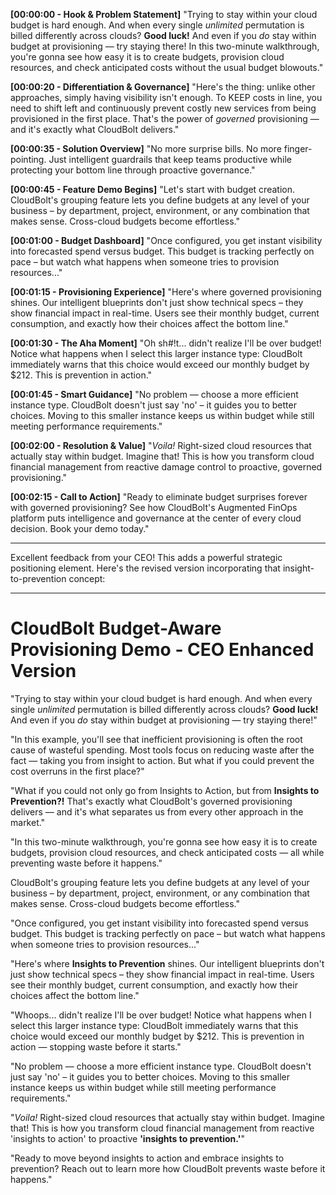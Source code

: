 
**[00:00:00 - Hook & Problem Statement]** "Trying to stay within your cloud budget is hard enough. And when every single _unlimited_ permutation is billed differently across clouds? **Good luck!** And even if you _do_ stay within budget at provisioning — try staying there! In this two-minute walkthrough, you're gonna see how easy it is to create budgets, provision cloud resources, and check anticipated costs without the usual budget blowouts."

**[00:00:20 - Differentiation & Governance]** "Here's the thing: unlike other approaches, simply having visibility isn't enough. To KEEP costs in line, you need to shift left and continuously prevent costly new services from being provisioned in the first place. That's the power of _governed_ provisioning — and it's exactly what CloudBolt delivers."

**[00:00:35 - Solution Overview]** "No more surprise bills. No more finger-pointing. Just intelligent guardrails that keep teams productive while protecting your bottom line through proactive governance."

**[00:00:45 - Feature Demo Begins]** "Let's start with budget creation. CloudBolt's grouping feature lets you define budgets at any level of your business – by department, project, environment, or any combination that makes sense. Cross-cloud budgets become effortless."

**[00:01:00 - Budget Dashboard]** "Once configured, you get instant visibility into forecasted spend versus budget. This budget is tracking perfectly on pace – but watch what happens when someone tries to provision resources..."

**[00:01:15 - Provisioning Experience]** "Here's where governed provisioning shines. Our intelligent blueprints don't just show technical specs – they show financial impact in real-time. Users see their monthly budget, current consumption, and exactly how their choices affect the bottom line."

**[00:01:30 - The Aha Moment]** "Oh sh#!t... didn't realize I'll be over budget! Notice what happens when I select this larger instance type: CloudBolt immediately warns that this choice would exceed our monthly budget by $212. This is prevention in action."

**[00:01:45 - Smart Guidance]** "No problem — choose a more efficient instance type. CloudBolt doesn't just say 'no' – it guides you to better choices. Moving to this smaller instance keeps us within budget while still meeting performance requirements."

**[00:02:00 - Resolution & Value]** "_Voila!_ Right-sized cloud resources that actually stay within budget. Imagine that! This is how you transform cloud financial management from reactive damage control to proactive, governed provisioning."

**[00:02:15 - Call to Action]** "Ready to eliminate budget surprises forever with governed provisioning? See how CloudBolt's Augmented FinOps platform puts intelligence and governance at the center of every cloud decision. Book your demo today."

--- 

Excellent feedback from your CEO! This adds a powerful strategic positioning element. Here's the revised version incorporating that insight-to-prevention concept:

---

# CloudBolt Budget-Aware Provisioning Demo - CEO Enhanced Version

"Trying to stay within your cloud budget is hard enough. And when every single _unlimited_ permutation is billed differently across clouds? **Good luck!** And even if you _do_ stay within budget at provisioning — try staying there!"

"In this example, you'll see that inefficient provisioning is often the root cause of wasteful spending. Most tools focus on reducing waste after the fact — taking you from insight to action. But what if you could prevent the cost overruns in the first place?"

"What if you could not only go from Insights to Action, but from **Insights to Prevention?!** That's exactly what CloudBolt's governed provisioning delivers — and it's what separates us from every other approach in the market."

"In this two-minute walkthrough, you're gonna see how easy it is to create budgets, provision cloud resources, and check anticipated costs — all while preventing waste before it happens."

CloudBolt's grouping feature lets you define budgets at any level of your business – by department, project, environment, or any combination that makes sense. Cross-cloud budgets become effortless."

"Once configured, you get instant visibility into forecasted spend versus budget. This budget is tracking perfectly on pace – but watch what happens when someone tries to provision resources..."

"Here's where **Insights to Prevention** shines. Our intelligent blueprints don't just show technical specs – they show financial impact in real-time. Users see their monthly budget, current consumption, and exactly how their choices affect the bottom line."

"Whoops... didn't realize I'll be over budget! Notice what happens when I select this larger instance type: CloudBolt immediately warns that this choice would exceed our monthly budget by $212. This is prevention in action — stopping waste before it starts."

"No problem — choose a more efficient instance type. CloudBolt doesn't just say 'no' – it guides you to better choices. Moving to this smaller instance keeps us within budget while still meeting performance requirements."

"_Voila!_ Right-sized cloud resources that actually stay within budget. Imagine that! This is how you transform cloud financial management from reactive 'insights to action' to proactive **'insights to prevention.'**"

"Ready to move beyond insights to action and embrace insights to prevention? Reach out to learn more how CloudBolt prevents waste before it happens."

